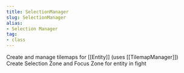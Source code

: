 ```yaml
---
title: SelectionManager
slug: SelectionManager
alias: 
- Selection Manager
tag: 
- class
---
```

Create and manage tilemaps for [[Entity]] (uses [[TilemapManager]])\
Create Selection Zone and Focus Zone for entity in fight
